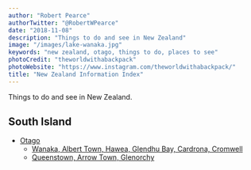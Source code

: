 ```yaml
---
author: "Robert Pearce"
authorTwitter: "@RobertWPearce"
date: "2018-11-08"
description: "Things to do and see in New Zealand"
image: "/images/lake-wanaka.jpg"
keywords: "new zealand, otago, things to do, places to see"
photoCredit: "theworldwithabackpack"
photoWebsite: "https://www.instagram.com/theworldwithabackpack/"
title: "New Zealand Information Index"
---
```


Things to do and see in New Zealand.

## South Island
* [Otago](/new-zealand/otago/index.html)
  * [Wanaka, Albert Town, Hawea, Glendhu Bay, Cardrona, Cromwell](/new-zealand/otago/wanaka-area.html)
  * [Queenstown, Arrow Town, Glenorchy](/new-zealand/otago/queenstown-area.html)

